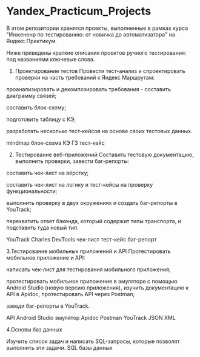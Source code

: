 # Yandex_Practicum_Projects
В этом репозитории хранятся проекты, выполненные в рамках курса "Инжененр по тестированию: от новичка до автоматизатора" на Яндекс.Практикум.

Ниже приведены краткие описания проектов ручного тестирования: под названиями ключевые слова.

1. Проектирование тестов Провести тест-анализ и спроектировать проверки на часть требований к Яндекс Маршрутам:

проанализировать и декомпозировать требования - cоставить диаграмму связей;

cоставить блок-схему;

подготовить таблицу с КЭ;

разработать несколько тест-кейсов на основе своих тестовых данных.

mindmap блок-схема КЭ ГЗ тест-кейс

2. Тестирование веб-приложений Cоставить тестовую документацию, выполнить проверки, завести баг-репорты:

cоставить чек-лист на вёрстку;

составить чек-лист на логику и тест-кейсы на проверку функциональности;

выполнить проверку в двух окружениях и создать баг-репорты в YouTrack;

перехватить ответ бэкенда, который содержит типы транспорта, и подставить туда новый тип.

YouTrack Charles DevTools чек-лист тест-кейс баг-репорт

3.Тестирование мобильных приложений и API Протестировать мобильное приложение и API:

написать чек-лист для тестирования мобильного приложения;

протестировать мобильное приложение в эмуляторе с помощью Android Studio (новую версию приложения), изучить документацию к API в Apidoc, протестировать API через Postman;

заведи баг-репорты в YouTrack.

API Android Studio эмулятор Apidoc Postman YouTrack JSON XML

4.Основы баз данных

Изучить список задач и написать SQL-запросы, которые позволят выполнить эти задачи.
SQL базы данных
